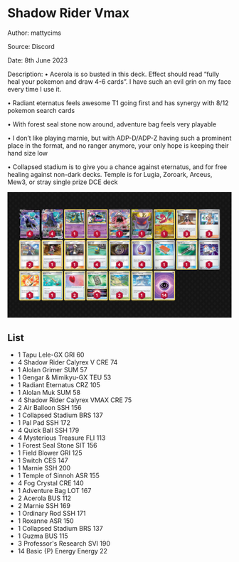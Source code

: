 # Shadow Rider Vmax

Author: mattycims

Source: Discord

Date: 8th June 2023

Description:
• Acerola is so busted in this deck. Effect should read “fully heal your pokemon and draw 4-6 cards”. I have such an evil grin on my face every time I use it.

• Radiant eternatus feels awesome T1 going first and has synergy with 8/12 pokemon search cards

• With forest seal stone now around, adventure bag feels very playable

• I don’t like playing marnie, but with ADP-D/ADP-Z having such a prominent place in the format, and no ranger anymore, your only hope is keeping their hand size low

• Collapsed stadium is to give you a chance against eternatus, and for free healing against non-dark decks. Temple is for Lugia, Zoroark, Arceus, Mew3, or stray single prize DCE deck

![decklist](../../images/SVI/Shadow%20Rider%20Vmax/2-%20Shadow%20Rider%20Vmax.png)

## List

* 1 Tapu Lele-GX GRI 60
* 4 Shadow Rider Calyrex V CRE 74
* 1 Alolan Grimer SUM 57
* 1 Gengar & Mimikyu-GX TEU 53
* 1 Radiant Eternatus CRZ 105
* 1 Alolan Muk SUM 58
* 4 Shadow Rider Calyrex VMAX CRE 75
* 2 Air Balloon SSH 156
* 1 Collapsed Stadium BRS 137
* 1 Pal Pad SSH 172
* 4 Quick Ball SSH 179
* 4 Mysterious Treasure FLI 113
* 1 Forest Seal Stone SIT 156
* 1 Field Blower GRI 125
* 1 Switch CES 147
* 1 Marnie SSH 200
* 1 Temple of Sinnoh ASR 155
* 4 Fog Crystal CRE 140
* 1 Adventure Bag LOT 167
* 2 Acerola BUS 112
* 2 Marnie SSH 169
* 1 Ordinary Rod SSH 171
* 1 Roxanne ASR 150
* 1 Collapsed Stadium BRS 137
* 1 Guzma BUS 115
* 3 Professor's Research SVI 190
* 14 Basic {P} Energy Energy 22
